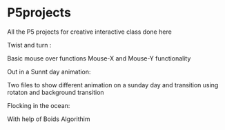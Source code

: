 # P5projects
All the P5 projects for creative interactive class done here


Twist and turn :

Basic mouse over functions Mouse-X and Mouse-Y functionality


Out in a Sunnt day animation:

Two files to show different animation on a sunday day and transition using rotaton and background transition 

Flocking in the ocean:

With help of Boids Algorithim 
